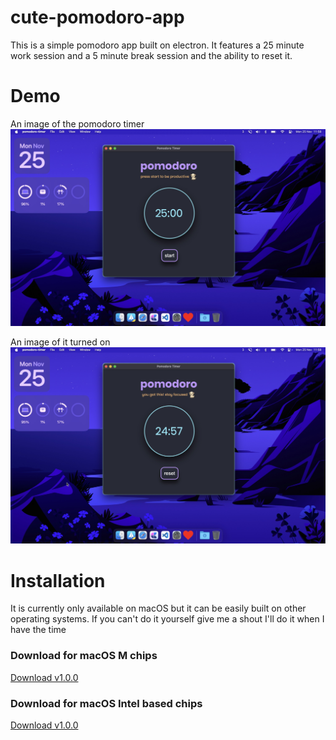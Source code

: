 # cute-pomodoro-app

This is a simple pomodoro app built on electron. It features a 25 minute work session and a 5 minute break session and the ability to reset it.

# Demo
An image of the pomodoro timer
![Picture of the pomodoro timer](src/assets/pomodoro-timer.jpg)

An image of it turned on
![Picture of pomodoro timer turned on](src/assets/pomodoro-timer-work.jpg)

# Installation
It is currently only available on macOS but it can be easily built on other operating systems. If you can't do it yourself give me a shout I'll do it when I have the time
<br>

### Download for macOS M chips
[Download v1.0.0](https://github.com/nlx-404/cute-pomodoro-app/releases/download/v1.0.0.0/pomodoro-timer-1.0.0-arm64.dmg)

### Download for macOS Intel based chips
[Download v1.0.0](https://github.com/nlx-404/cute-pomodoro-app/releases/download/v1.0.0.0/pomodoro-timer-1.0.0-x64.dmg)
